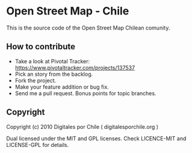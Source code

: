 Open Street Map - Chile
=======================

This is the source code of the Open Street Map Chilean comunity.

How to contribute
-----------------

 * Take a look at Pivotal Tracker: https://www.pivotaltracker.com/projects/137537 
 * Pick an story from the backlog.
 * Fork the project.
 * Make your feature addition or bug fix.
 * Send me a pull request. Bonus points for topic branches.

Copyright
---------

Copyright (c) 2010 Digitales por Chile ( digitalesporchile.org )

Dual licensed under the MIT and GPL licenses.
Check LICENCE-MIT and LICENSE-GPL for details.
